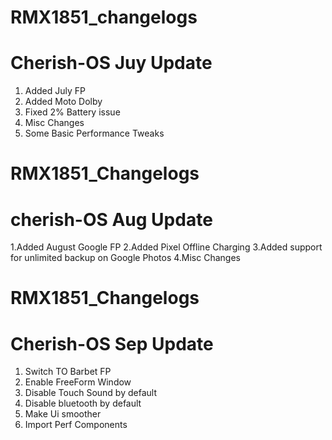 # RMX1851_changelogs
# Cherish-OS Juy Update

1. Added July FP 
2. Added Moto Dolby
3. Fixed 2% Battery issue 
4. Misc Changes
5. Some Basic Performance Tweaks


# RMX1851_Changelogs 
# cherish-OS Aug Update


1.Added August Google FP
2.Added Pixel Offline Charging
3.Added support for unlimited backup on Google Photos
4.Misc Changes






# RMX1851_Changelogs
# Cherish-OS Sep Update

1. Switch TO Barbet FP
2. Enable FreeForm Window
3. Disable Touch Sound by default
4. Disable bluetooth by default
5. Make Ui smoother
6. Import Perf Components 
